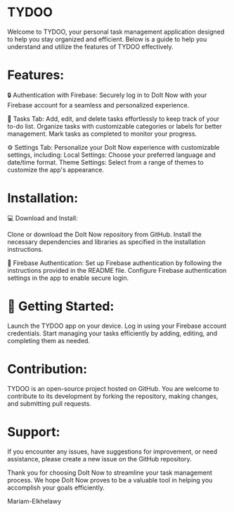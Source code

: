 # TYDOO

Welcome to TYDOO, your personal task management application designed to help you stay organized and efficient. 
Below is a guide to help you understand and utilize the features of TYDOO effectively.

# Features:

🔒 Authentication with Firebase:
Securely log in to DoIt Now with your Firebase account for a seamless and personalized experience.

📝 Tasks Tab:
Add, edit, and delete tasks effortlessly to keep track of your to-do list.
Organize tasks with customizable categories or labels for better management.
Mark tasks as completed to monitor your progress.

⚙️ Settings Tab:
Personalize your DoIt Now experience with customizable settings, including:
Local Settings: Choose your preferred language and date/time format.
Theme Settings: Select from a range of themes to customize the app's appearance.

# Installation:

💻 Download and Install:

Clone or download the DoIt Now repository from GitHub.
Install the necessary dependencies and libraries as specified in the installation instructions.

🔑 Firebase Authentication:
Set up Firebase authentication by following the instructions provided in the README file.
Configure Firebase authentication settings in the app to enable secure login.

# 🚀 Getting Started:
Launch the TYDOO app on your device.
Log in using your Firebase account credentials.
Start managing your tasks efficiently by adding, editing, and completing them as needed.

# Contribution:
TYDOO is an open-source project hosted on GitHub. You are welcome to contribute to its development by forking the repository, making changes, and submitting pull requests.

# Support:

If you encounter any issues, have suggestions for improvement, or need assistance, please create a new issue on the GitHub repository.

Thank you for choosing DoIt Now to streamline your task management process. We hope DoIt Now proves to be a valuable tool in helping you accomplish your goals efficiently.

Mariam-Elkhelawy

